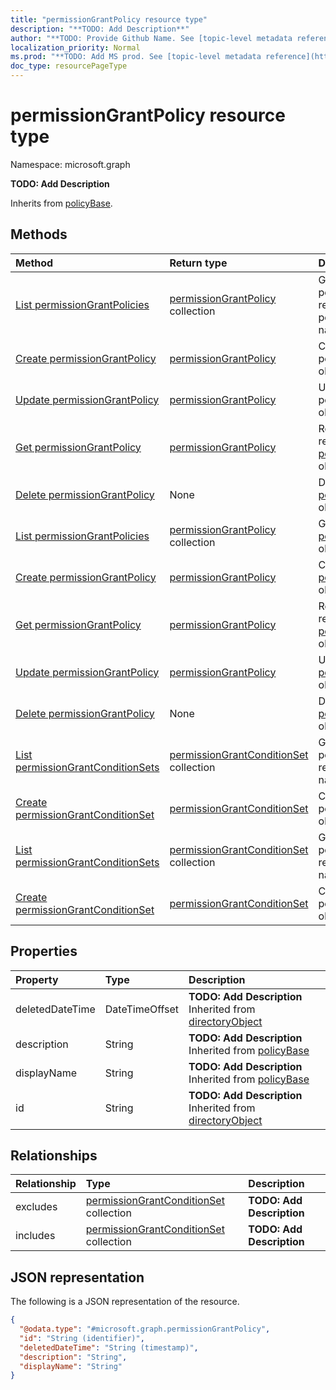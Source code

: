 ```yaml
---
title: "permissionGrantPolicy resource type"
description: "**TODO: Add Description**"
author: "**TODO: Provide Github Name. See [topic-level metadata reference](https://msgo.azurewebsites.net/add/document/guidelines/metadata.html#topic-level-metadata)**"
localization_priority: Normal
ms.prod: "**TODO: Add MS prod. See [topic-level metadata reference](https://msgo.azurewebsites.net/add/document/guidelines/metadata.html#topic-level-metadata)**"
doc_type: resourcePageType
---
```


# permissionGrantPolicy resource type

Namespace: microsoft.graph

**TODO: Add Description**


Inherits from [policyBase](../resources/policybase.md).

## Methods
|Method|Return type|Description|
|:---|:---|:---|
|[List permissionGrantPolicies](../api/policyroot-list-permissiongrantpolicies.md)|[permissionGrantPolicy](../resources/permissiongrantpolicy.md) collection|Get the permissionGrantPolicy resources from the permissionGrantPolicies navigation property.|
|[Create permissionGrantPolicy](../api/policyroot-post-permissiongrantpolicies.md)|[permissionGrantPolicy](../resources/permissiongrantpolicy.md)|Create a new permissionGrantPolicy object.|
|[Update permissionGrantPolicy](../api/policyroot-update-permissiongrantpolicies.md)|[permissionGrantPolicy](../resources/permissiongrantpolicy.md)|Update the properties of a permissionGrantPolicies object.|
|[Get permissionGrantPolicy](../api/policyroot-get-permissiongrantpolicy.md)|[permissionGrantPolicy](../resources/permissiongrantpolicy.md)|Read the properties and relationships of a [permissionGrantPolicy](../resources/permissiongrantpolicy.md) object.|
|[Delete permissionGrantPolicy](../api/policyroot-delete-permissiongrantpolicies.md)|None|Delete a [permissionGrantPolicy](../resources/permissiongrantpolicy.md) object.|
|[List permissionGrantPolicies](../api/permissiongrantpolicy-list.md)|[permissionGrantPolicy](../resources/permissiongrantpolicy.md) collection|Get a list of the [permissionGrantPolicy](../resources/permissiongrantpolicy.md) objects and their properties.|
|[Create permissionGrantPolicy](../api/permissiongrantpolicy-create.md)|[permissionGrantPolicy](../resources/permissiongrantpolicy.md)|Create a new [permissionGrantPolicy](../resources/permissiongrantpolicy.md) object.|
|[Get permissionGrantPolicy](../api/permissiongrantpolicy-get.md)|[permissionGrantPolicy](../resources/permissiongrantpolicy.md)|Read the properties and relationships of a [permissionGrantPolicy](../resources/permissiongrantpolicy.md) object.|
|[Update permissionGrantPolicy](../api/permissiongrantpolicy-update.md)|[permissionGrantPolicy](../resources/permissiongrantpolicy.md)|Update the properties of a [permissionGrantPolicy](../resources/permissiongrantpolicy.md) object.|
|[Delete permissionGrantPolicy](../api/permissiongrantpolicy-delete.md)|None|Deletes a [permissionGrantPolicy](../resources/permissiongrantpolicy.md) object.|
|[List permissionGrantConditionSets](../api/permissiongrantpolicy-list-excludes.md)|[permissionGrantConditionSet](../resources/permissiongrantconditionset.md) collection|Get the permissionGrantConditionSet resources from the excludes navigation property.|
|[Create permissionGrantConditionSet](../api/permissiongrantpolicy-post-excludes.md)|[permissionGrantConditionSet](../resources/permissiongrantconditionset.md)|Create a new permissionGrantConditionSet object.|
|[List permissionGrantConditionSets](../api/permissiongrantpolicy-list-includes.md)|[permissionGrantConditionSet](../resources/permissiongrantconditionset.md) collection|Get the permissionGrantConditionSet resources from the includes navigation property.|
|[Create permissionGrantConditionSet](../api/permissiongrantpolicy-post-includes.md)|[permissionGrantConditionSet](../resources/permissiongrantconditionset.md)|Create a new permissionGrantConditionSet object.|

## Properties
|Property|Type|Description|
|:---|:---|:---|
|deletedDateTime|DateTimeOffset|**TODO: Add Description** Inherited from [directoryObject](../resources/directoryobject.md)|
|description|String|**TODO: Add Description** Inherited from [policyBase](../resources/policybase.md)|
|displayName|String|**TODO: Add Description** Inherited from [policyBase](../resources/policybase.md)|
|id|String|**TODO: Add Description** Inherited from [directoryObject](../resources/directoryobject.md)|

## Relationships
|Relationship|Type|Description|
|:---|:---|:---|
|excludes|[permissionGrantConditionSet](../resources/permissiongrantconditionset.md) collection|**TODO: Add Description**|
|includes|[permissionGrantConditionSet](../resources/permissiongrantconditionset.md) collection|**TODO: Add Description**|

## JSON representation
The following is a JSON representation of the resource.
<!-- {
  "blockType": "resource",
  "keyProperty": "id",
  "@odata.type": "microsoft.graph.permissionGrantPolicy",
  "baseType": "Microsoft.DirectoryServices.policyBase",
  "openType": false
}
-->
``` json
{
  "@odata.type": "#microsoft.graph.permissionGrantPolicy",
  "id": "String (identifier)",
  "deletedDateTime": "String (timestamp)",
  "description": "String",
  "displayName": "String"
}
```

